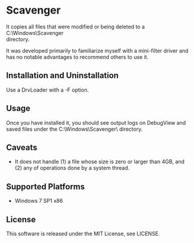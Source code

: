 Scavenger
========

It copies all files that were modified or being deleted to a C:\Windows\Scavenger\
directory.

It was developed primarily to familiarize myself with a mini-filter driver and
has no notable advantages to recommend others to use it.

Installation and Uninstallation
-----------------

Use a DrvLoader with a -F option.


Usage
-------

Once you have installed it, you should see output logs on DebugView and saved
files under the C:\Windows\Scavenger\ directory.


Caveats
-------
- It does not handle (1) a file whose size is zero or larger than 4GB, and (2)
any of operations done by a system thread.


Supported Platforms
-----------------
- Windows 7 SP1 x86


License
-----------------
This software is released under the MIT License, see LICENSE.


